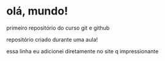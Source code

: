 # olá, mundo!
 primeiro repositório do curso git e github

repositório criado durante uma aula!

essa linha eu adicionei diretamente no site q impressionante
